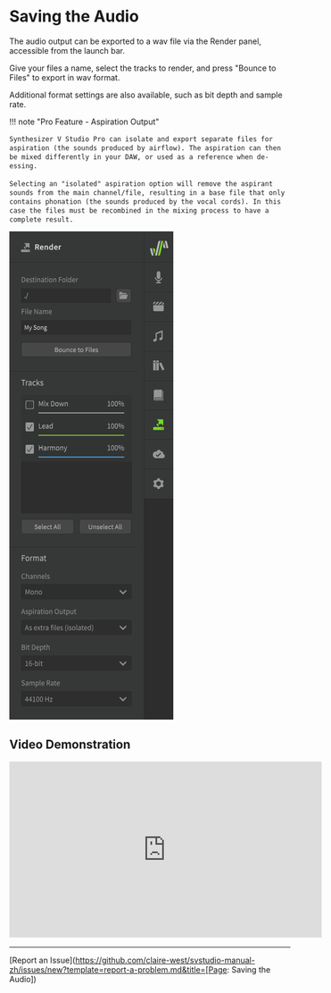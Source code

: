# Saving the Audio

The audio output can be exported to a wav file via the Render panel, accessible from the launch bar.

Give your files a name, select the tracks to render, and press "Bounce to Files" to export in wav format.

Additional format settings are also available, such as bit depth and sample rate.

!!! note "Pro Feature - Aspiration Output"

    Synthesizer V Studio Pro can isolate and export separate files for aspiration (the sounds produced by airflow). The aspiration can then be mixed differently in your DAW, or used as a reference when de-essing.

    Selecting an "isolated" aspiration option will remove the aspirant sounds from the main channel/file, resulting in a base file that only contains phonation (the sounds produced by the vocal cords). In this case the files must be recombined in the mixing process to have a complete result.

![Create a Track](../img/quickstart/render.png)

## Video Demonstration

<iframe width="560" height="315" src="https://www.youtube-nocookie.com/embed/upBn5tuzBg0" title="YouTube video player" frameborder="0" allowfullscreen></iframe>

---

[Report an Issue](https://github.com/claire-west/svstudio-manual-zh/issues/new?template=report-a-problem.md&title=[Page: Saving the Audio])